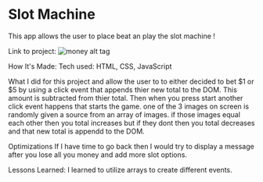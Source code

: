 # Slot Machine
This app allows the user to place beat an play the slot machine !

Link to project: ![money](https://user-images.githubusercontent.com/36242561/37158135-a27a3b88-22b8-11e8-9abb-ae67d4f50734.PNG)
alt tag

How It's Made:
Tech used: HTML, CSS, JavaScript

What I did for this project and allow the user to to either decided to bet $1 or $5 by using a click event that appends thier new total to the DOM. This amount is subtracted from thier total. Then when you press start another click event happens that starts the game. one of the 3 images on screen is randomly given a source from an array of images. if those images equal each other then you total increases but if they dont then you total decreases and that new total is appendd to the DOM.

Optimizations
If I have time to go back then I would try to display a message after you lose all you money and add more slot options.

Lessons Learned:
I learned to utilize arrays to create different events.
